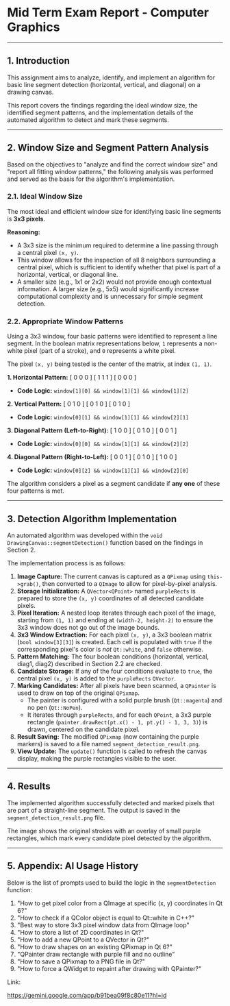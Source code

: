 # Mid Term Exam Report - Computer Graphics

---

## 1. Introduction

This assignment aims to analyze, identify, and implement an algorithm for basic line segment detection (horizontal, vertical, and diagonal) on a drawing canvas.

This report covers the findings regarding the ideal window size, the identified segment patterns, and the implementation details of the automated algorithm to detect and mark these segments.

---

## 2. Window Size and Segment Pattern Analysis

Based on the objectives to "analyze and find the correct window size" and "report all fitting window patterns," the following analysis was performed and served as the basis for the algorithm's implementation.

### 2.1. Ideal Window Size

The most ideal and efficient window size for identifying basic line segments is **3x3 pixels**.

**Reasoning:**
* A 3x3 size is the minimum required to determine a line passing through a central pixel `(x, y)`.
* This window allows for the inspection of all 8 neighbors surrounding a central pixel, which is sufficient to identify whether that pixel is part of a horizontal, vertical, or diagonal line.
* A smaller size (e.g., 1x1 or 2x2) would not provide enough contextual information. A larger size (e.g., 5x5) would significantly increase computational complexity and is unnecessary for simple segment detection.

### 2.2. Appropriate Window Patterns

Using a 3x3 window, four basic patterns were identified to represent a line segment. In the boolean matrix representations below, `1` represents a non-white pixel (part of a stroke), and `0` represents a white pixel.

The pixel `(x, y)` being tested is the center of the matrix, at index `(1, 1)`.

**1. Horizontal Pattern:**
[ 0 0 0 ] [ 1 1 1 ] [ 0 0 0 ]

* **Code Logic:** `window[1][0] && window[1][1] && window[1][2]`

**2. Vertical Pattern:**
[ 0 1 0 ] [ 0 1 0 ] [ 0 1 0 ]

* **Code Logic:** `window[0][1] && window[1][1] && window[2][1]`

**3. Diagonal Pattern (Left-to-Right):**
[ 1 0 0 ] [ 0 1 0 ] [ 0 0 1 ]

* **Code Logic:** `window[0][0] && window[1][1] && window[2][2]`

**4. Diagonal Pattern (Right-to-Left):**
[ 0 0 1 ] [ 0 1 0 ] [ 1 0 0 ]

* **Code Logic:** `window[0][2] && window[1][1] && window[2][0]`

The algorithm considers a pixel as a segment candidate if **any one** of these four patterns is met.

---

## 3. Detection Algorithm Implementation

An automated algorithm was developed within the `void DrawingCanvas::segmentDetection()` function based on the findings in Section 2.

The implementation process is as follows:

1.  **Image Capture:** The current canvas is captured as a `QPixmap` using `this->grab()`, then converted to a `QImage` to allow for pixel-by-pixel analysis.
2.  **Storage Initialization:** A `QVector<QPoint>` named `purpleRects` is prepared to store the `(x, y)` coordinates of all detected candidate pixels.
3.  **Pixel Iteration:** A nested loop iterates through each pixel of the image, starting from `(1, 1)` and ending at `(width-2, height-2)` to ensure the 3x3 window does not go out of the image bounds.
4.  **3x3 Window Extraction:** For each pixel `(x, y)`, a 3x3 boolean matrix (`bool window[3][3]`) is created. Each cell is populated with `true` if the corresponding pixel's color is *not* `Qt::white`, and `false` otherwise.
5.  **Pattern Matching:** The four boolean conditions (horizontal, vertical, diag1, diag2) described in Section 2.2 are checked.
6.  **Candidate Storage:** If any of the four conditions evaluate to `true`, the central pixel `(x, y)` is added to the `purpleRects` `QVector`.
7.  **Marking Candidates:** After all pixels have been scanned, a `QPainter` is used to draw on top of the original `QPixmap`.
    * The painter is configured with a solid purple brush (`Qt::magenta`) and no pen (`Qt::NoPen`).
    * It iterates through `purpleRects`, and for each `QPoint`, a 3x3 purple rectangle (`painter.drawRect(pt.x() - 1, pt.y() - 1, 3, 3)`) is drawn, centered on the candidate pixel.
8.  **Result Saving:** The modified `QPixmap` (now containing the purple markers) is saved to a file named `segment_detection_result.png`.
9.  **View Update:** The `update()` function is called to refresh the canvas display, making the purple rectangles visible to the user.

---

## 4. Results

The implemented algorithm successfully detected and marked pixels that are part of a straight-line segment. The output is saved in the `segment_detection_result.png` file.


The image shows the original strokes with an overlay of small purple rectangles, which mark every candidate pixel detected by the algorithm.

---

## 5. Appendix: AI Usage History

Below is the list of prompts used to build the logic in the `segmentDetection` function:

1.  "How to get pixel color from a QImage at specific (x, y) coordinates in Qt 6?"
2.  "How to check if a QColor object is equal to Qt::white in C++?"
3.  "Best way to store 3x3 pixel window data from QImage loop"
4.  "How to store a list of 2D coordinates in Qt?"
5.  "How to add a new QPoint to a QVector in Qt?"
6.  "How to draw shapes on an existing QPixmap in Qt 6?"
7.  "QPainter draw rectangle with purple fill and no outline"
8.  "How to save a QPixmap to a PNG file in Qt?"
9.  "How to force a QWidget to repaint after drawing with QPainter?"

Link:


https://gemini.google.com/app/b91bea09f8c80e11?hl=id
